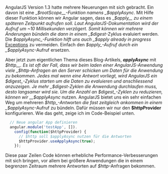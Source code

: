 AngularJS Version 1.3 hatte mehrere Neuerungen mit sich gebracht. Ein davon ist eine __$rootScope__-Funktion namens _$applyAsync_. Mit Hilfe dieser Funktion können wir Angular sagen, dass es __$apply__ zu einem späteren Zeitpunkt aufrufen soll. Laut AngularJS-Dokumentation wird der Aufruf um ~10 Millisekunden verzögert. Somit können wir mehrere Änderungen bündeln die dann in einem _$digest_-Zyklus evaluiert werden. Die _$applyAsync_-Funktion hilft uns auch _$apply already in progress_ [Exceptions](https://docs.angularjs.org/error/$rootScope/inprog?p0=$apply) zu vermeiden. Einfach den _$apply_-Aufruf durch ein _$applyAsync_-Aufruf ersetzen.

Aber jetzt zum eigentlichen Thema dieses Blog-Artikels, __$applyAsync$__ mit __$http__. Es ist oft der Fall, dass wir beim laden einer AngularJS-Anwendung viele _$http_-Anfragen an den Server schicken um Daten für die Anwendung zu bekommen. Jedes mal wenn eine Antwort vorliegt, wird AngularJS ein _$digest_-Zyklus starten um die Daten zu evaluieren und anschliessend anzuzeigen. Je mehr _$digest_-Zyklen die Anwendung durchlaufen muss, desto langsamer wird sie. Um die Anzahl an _$digest_-Zyklen zu reduzieren, können wir __$applyAsync__ nutzen. AngularJS bietet uns ein sehr einfachen Weg um mehreren _$http_-Antworten die fast zeitgleich ankommen in einem _$applyAsync_-Aufruf zu bündeln. Dafür müssen wir nur den __$httpProvider__ konfigurieren. Wie das geht, zeige ich im Code-Beispiel unten.

```javascript
  // Neue angular App definieren
  angular.module('testApp', []).
    config(function($httpProvider) {
      // $http soll $applyAsync nutzen für die Antworten
      $httpProvider.useApplyAsync(true);
    });
```

Diese paar Zeilen Code können erhebliche Performance-Verbesserungen mit sich bringen, vor allem bei größere Anwendungen die in einem begrenzen Zeitraum mehrere Antworten auf _$http_-Anfragen bekommen.

